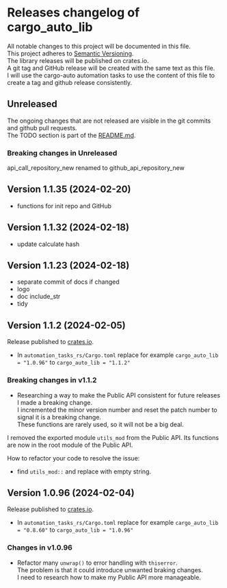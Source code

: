 # Releases changelog of cargo_auto_lib

All notable changes to this project will be documented in this file.  
This project adheres to [Semantic Versioning](https://semver.org/spec/v2.0.0.html).  
The library releases will be published on crates.io.  
A git tag and GitHub release will be created with the same text as this file.  
I will use the cargo-auto automation tasks to use the content of this file to create a tag and github release consistently.  

## Unreleased

The ongoing changes that are not released are visible in the git commits and github pull requests.  
The TODO section is part of the [README.md](https://github.com/bestia-dev/cargo_auto_lib).  

### Breaking changes in Unreleased

api_call_repository_new renamed to github_api_repository_new


## Version 1.1.35 (2024-02-20)

- functions for init repo and GitHub

## Version 1.1.32 (2024-02-18)

- update calculate hash

## Version 1.1.23 (2024-02-18)

- separate commit of docs if changed
- logo
- doc include_str
- tidy

## Version 1.1.2 (2024-02-05)

Release published to [crates.io](https://crates.io/crates/cargo_auto_lib/1.1.2).

- In `automation_tasks_rs/Cargo.toml` replace for example `cargo_auto_lib = "1.0.96"` to `cargo_auto_lib = "1.1.2"`  

### Breaking changes in v1.1.2

- Researching a way to make the Public API consistent for future releases I made a breaking change.  
I incremented the minor version number and reset the patch number to signal it is a breaking change.  
These functions are rarely used, so it will not be a big deal.

I removed the exported module `utils_mod` from the Public API.  Its functions are now in the root module of the Public API.

How to refactor your code to resolve the issue:

- find `utils_mod::` and replace with empty string.

## Version 1.0.96 (2024-02-04)

Release published to [crates.io](https://crates.io/crates/cargo_auto_lib/1.0.96).

- In `automation_tasks_rs/Cargo.toml` replace for example `cargo_auto_lib = "0.8.60"` to `cargo_auto_lib = "1.0.96"`
  
### Changes in v1.0.96

- Refactor many `unwrap()` to error handling with `thiserror`.  
The problem is that it could introduce unwanted braking changes.  
I need to research how to make my Public API more manageable.
